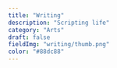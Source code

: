 ```yaml
---
title: "Writing"
description: "Scripting life"
category: "Arts"
draft: false
fieldImg: "writing/thumb.png"
color: "#88dc88"
---
```

